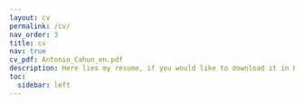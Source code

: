 ```yaml
---
layout: cv
permalink: /cv/
nav_order: 3
title: cv
nav: true
cv_pdf: Antonio_Cahun_en.pdf
description: Here lies my resume, if you would like to download it in PDF format, you can do so on the right side of the screen.
toc:
  sidebar: left
---
```

